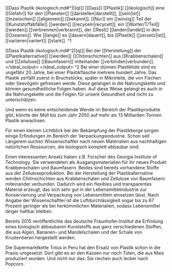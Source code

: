 [[Dass Plastik ökologisch.md#^1|(q)]] [[Dass]] [[Plastik]] [[ökologisch]] eine [[Gefahr]] für den [[Planeten]] [[darstellen|darstellt]], [[sein|ist]] [[inzwischen]] [[allgemein]] [[bekannt]]. [[Nur]] ein [[winzig]] Teil der [[Kunststoffabfälle]] [[werden]] [[recyceln|recycelt]], ein [[Worter/T/Teil]] [[werden]] [[verbrennen|verbrannt]], der [[Rest]] [[landen|landet]] in den [[Ozeanen]]. Wie [[lange]] es [[dauern|dauert]], bis [[Plastik]] [[zersetz|ist]], [[variieren|variiert]] [[stark]]. ^1

[[Dass Plastik ökologisch.md#^2|(q)]] Bei der [[Herstellung]] der [[Plastikalternative]] [[werden]] [[Chitinschichten]] aus [[Krabbenschalen]] und [[Zellulose]] [[Baumfasern]] miteinander [[verbinden|verbunden]].
</ideal_output>
</example>
</ideal_output>
</example>
 ^2
Bei einer dünnen Plastiktüte sind es ungefähr 20 Jahre, bei einer Plastikflasche mehrere hundert Jahre. Das Plastik zerfällt zuerst in Bruchstücke, später in Mikroteile, die von Fischen oder Seevögeln gefressen werde. Diese gelangen in die Nahrungskette und können gesundheitliche Folgen haben. Auf diese Weise gelangt es auch in die Nahrungskette und die Folgen für unsere Gesundheit sind nicht zu unterschätzen.

Und wenn es keine entscheidende Wende im Bereich der Plastikprodukte gibt, könnte der Müll bis zum Jahr 2050 auf mehr als 13 Milliarden Tonnen Plastik anwachsen.

Für einen kleinen Lichtblick bei der Bekämpfung der Plastikberge sorgen einige Erfindungen im Bereich der Verpackungsindustrie. Schon seit Längerem suchen Wissenschaftler nach neuen Materialien aus nachhaltigen natürlichen Ressourcen, die biologisch komplett abbaubar sind.

Einen interessanten Ansatz haben z.B. Forscher des Georgia Institute of Technology. Sie verwendeten als Ausgangsmaterialien für ihr neues Produkt Krabbenschalen und Baumfasern. Beides sind bereits vorhandene Stoffe aus der Zelluloseproduktion. Bei der Herstellung der Plastikalternative werden Chitinschichten aus Krabbenschalen und Zellulose von Baumfasern miteinander verbunden. Dadurch wird ein flexibles und transparentes Material erzeugt, das sich sehr gut in der Lebensmittelindustrie zur Konservierung und Verpackung von Lebensmitteln einsetzen lässt. Nach Angabe der Wissenschaftler ist die Luftdurchlässigkeit sogar bis zu 67 Prozent geringer als bei herkömmlichen Materialien, sodass Lebensmittel länger haltbar bleiben.

  

Bereits 2015 veröffentlichte das deutsche Fraunhofer-Institut die Erfindung eines biologisch abbaubaren Kunststoffs aus ganz verschiedenen Stoffen, die aus Algen, Bananen- und Mandelschalen und der Schale von Krustentieren hergestellt werden.

  

Die Supermarktkette Totus in Peru hat den Ersatz von Plastik schon in die Praxis umgesetzt: Dort gibt es an den Kassen nur noch Tüten, die aus Mais produziert wurden. Und nicht nur das: Sie riechen auch lecker nach Popcorn.